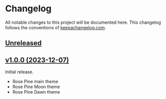 # Changelog

All notable changes to this project will be documented here.
This changelog follows the conventions of [keepachangelog.com](http://keepachangelog.com/).

## [Unreleased](https://github.com/drearondov/pygments-rose-pine/compare/v1.0.0...HEAD)

## [v1.0.0 (2023-12-07)](https://github.com/drearondow/pygments-rose-pine/compare/3f11e57...v1.0.0)

Initial release.

- Rose Pine main theme
- Rose Pine Moon theme
- Rose Pine Dawn theme
